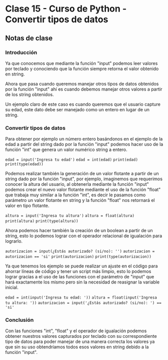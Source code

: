# Clase 15 - Curso de Python - Convertir tipos de datos

## Notas de clase


### Introducción
Ya que conocemos que mediante la función "input" podemos leer valores por teclado y conociendo que la función siempre retorna el valor obtenido en string.

Ahora que pasa cuando queremos manejar otros tipos de datos obtenidos por la función "input" ahí es cuando debemos manejar otros valores a partir de los string obtenidos.

Un ejemplo claro de este caso es cuando queremos que el usuario capture su edad, este dato debe ser manejado como un entero en lugar de un string.


### Convertir tipos de datos

Para obtener por ejemplo un número entero basándonos en el ejemplo de la edad a partir del string dado por la función "input" podemos hacer uso de la función "int" que genera un valor numérico string a entero.

`edad = input('Ingresa tu edad')`
`edad = int(edad)`
`print(edad)`
`print(type(edad))`

Podemos realizar también la generación de un valor flotante a partir de un string dado por la función "input", por ejemplo, imaginemos que requerimos conocer la altura del usuario, al obtenerla mediante la función "input" podemos crear el nuevo valor flotante mediante el uso de la función "float" que trabaja muy similar a la función "int", es decir le pasamos como parámetro un valor flotante en string y la función "float" nos retornará el valor en tipo flotante.

`altura = input('Ingresa tu altura')`
`altura = float(altura)`
`print(altura)`
`print(type(altura))`

Ahora podemos hacer también la creación de un boolean a partir de un string, esto lo podemos lograr con el operador relacional de igualación para lograrlo.

`autorizacion = input(¿Estás autorizado? (si/no): '')`
`autorizacion = autorizacion == 'si'`
`print(autorizacion)`
`print(type(autorizacion))`

Ya que tenemos los ejemplo se puede realizar un ajuste en el código para ahorrar líneas de código y tener un script más limpio, esto lo podemos lograr gracias a el uso de las funciones con el parámetro de "input" que hará exactamente los mismo pero sin la necesidad de reasignar la variable inicial.

`edad = int(input('Ingresa tu edad: '))`
`altura = float(input('Ingresa tu altura: '))`
`autorizacion = input('¿Estás autorizado? (si/no): ') == 'si'`


### Conclusión 

Con las funciones "int", "float" y el operador de igualación podemos obtener nuestros valores capturados por teclado con su correspondiente tipo de datos para poder manejar de una manera correcta los valores ya que sin su uso obtendríamos todos esos valores en string debido a la función "input".